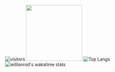 ![visitors](https://visitor-badge.glitch.me/badge?page_id=Sergey-Beltsin.Sergey-Beltsin)
<img height="180em" src="https://github-readme-stats.vercel.app/api?username=Sergey-Beltsin&show_icons=true&hide_border=true&&count_private=true&include_all_commits=true" />
![Top Langs](https://github-readme-stats.vercel.app/api/top-langs/?username=anuraghazra&layout=compact)
![willianrod's wakatime stats](https://github-readme-stats.vercel.app/api/wakatime?username=SergeyBeltsin)
<!--START_SECTION:waka-->
<!--END_SECTION:waka-->
